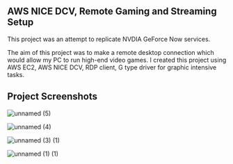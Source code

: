 ## AWS NICE DCV, Remote Gaming and Streaming Setup

This project was an attempt to replicate NVDIA GeForce Now services. 

The aim of this project was to make a remote desktop connection which would allow my PC to run high-end video games. I created this project using AWS EC2, AWS NICE DCV, RDP client, G type driver for graphic intensive tasks.

## Project Screenshots

![unnamed (5)](https://github.com/user-attachments/assets/dd329e06-dc8f-47d7-ba61-4d66b7b53121)

![unnamed (4)](https://github.com/user-attachments/assets/7cc029c4-d548-4174-8250-e2f0cc7e4df8)

![unnamed (3) (1)](https://github.com/user-attachments/assets/71c185f4-bb60-4baf-b081-4c0937833bb0)

![unnamed (1) (1)](https://github.com/user-attachments/assets/ea285856-f35a-4323-a4b9-770d61e2bd21)

